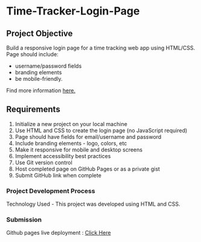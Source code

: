 # Time-Tracker-Login-Page

## Project Objective
Build a responsive login page for a time tracking web app using HTML/CSS. Page should include:
* username/password fields
*  branding elements
*  be mobile-friendly.
  
Find more information [here.](https://techstarta.com/projects/login-page-for-a-time-tracking-web-app)

## Requirements
1. Initialize a new project on your local machine
2. Use HTML and CSS to create the login page (no JavaScript required)
3. Page should have fields for email/username and password
4. Include branding elements - logo, colors, etc
5. Make it responsive for mobile and desktop screens
6. Implement accessibility best practices
7. Use Git version control
8. Host completed page on GitHub Pages or as a private gist
9. Submit GitHub link when complete

### Project Development Process
Technology Used - This project was developed using HTML and CSS.

### Submission
Github pages live deployment : [Click Here](https://s-osman4.github.io/Time-Tracker-Login-Page/)



    
